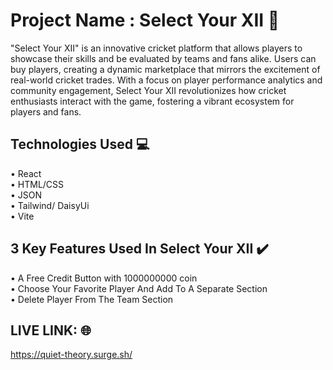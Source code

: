 # Project Name : Select Your XII 🏏

"Select Your XII" is an innovative cricket platform that allows players to showcase their skills and be evaluated by teams and fans alike. Users can buy players, creating a dynamic marketplace that mirrors the excitement of real-world cricket trades. With a focus on player performance analytics and community engagement, Select Your XII revolutionizes how cricket enthusiasts interact with the game, fostering a vibrant ecosystem for players and fans.

## Technologies Used 💻

• React <br/>
• HTML/CSS <br/>
• JSON <br/>
• Tailwind/ DaisyUi<br/>
• Vite <br/>

## 3 Key Features Used In Select Your XII ✔️

• A Free Credit Button with 1000000000 coin <br/>
• Choose Your Favorite Player And Add To A Separate Section<br/>
• Delete Player From The Team Section <br/>

## LIVE LINK: 🌐

https://quiet-theory.surge.sh/
